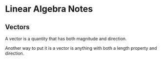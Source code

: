 # Linear Algebra Notes

## Vectors

A vector is a quantity that has both magnitude and direction. 

Another way to put it is a vector is anything with both a length property and direction.